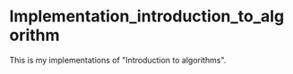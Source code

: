 # Implementation_introduction_to_algorithm
This is my implementations of "Introduction to algorithms".

